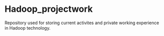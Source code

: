 # Hadoop_projectwork
Repository used for storing current activites and private working experience in Hadoop technology.

